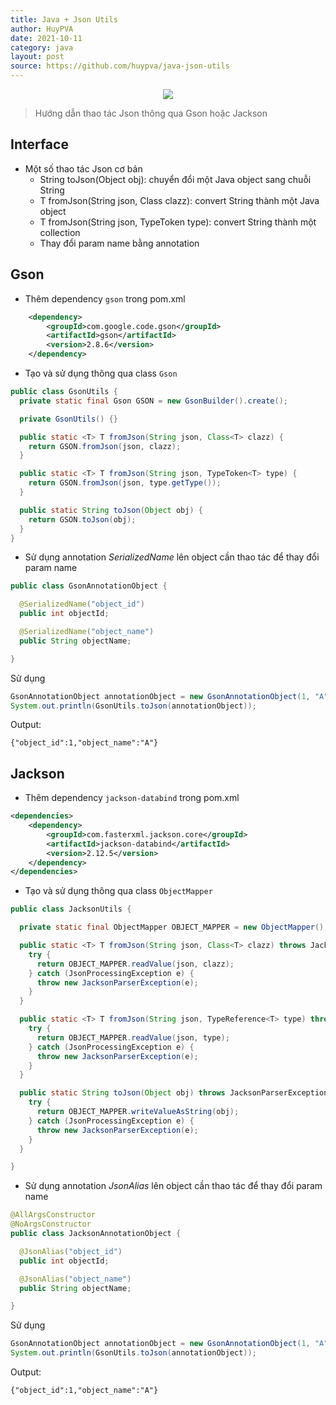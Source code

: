 ```yaml
---
title: Java + Json Utils
author: HuyPVA
date: 2021-10-11
category: java
layout: post
source: https://github.com/huypva/java-json-utils
---
```


<div align="center">
    <img src="../assets/images/java/json_utils.png"/>
</div>

> Hướng dẫn thao tác Json thông qua Gson hoặc Jackson 

## Interface

- Một số thao tác Json cơ bản
    - String toJson(Object obj): chuyển đổi một Java object sang chuỗi String
    - T fromJson(String json, Class<T> clazz): convert String thành một Java object
    - T fromJson(String json, TypeToken<T> type): convert String thành một collection
    - Thay đổi param name bằng annotation
    
## Gson

- Thêm dependency `gson` trong pom.xml

```xml
    <dependency>
        <groupId>com.google.code.gson</groupId>
        <artifactId>gson</artifactId>
        <version>2.8.6</version>
    </dependency>
```

- Tạo và sử dụng thông qua class `Gson`

```java
public class GsonUtils {
  private static final Gson GSON = new GsonBuilder().create();

  private GsonUtils() {}

  public static <T> T fromJson(String json, Class<T> clazz) {
    return GSON.fromJson(json, clazz);
  }

  public static <T> T fromJson(String json, TypeToken<T> type) {
    return GSON.fromJson(json, type.getType());
  }

  public static String toJson(Object obj) {
    return GSON.toJson(obj);
  }
}
```

- Sử dụng annotation *SerializedName* lên object cần thao tác để thay đổi param name

```java
public class GsonAnnotationObject {

  @SerializedName("object_id")
  public int objectId;

  @SerializedName("object_name")
  public String objectName;

}
```

Sử dụng 

```java
GsonAnnotationObject annotationObject = new GsonAnnotationObject(1, "A");
System.out.println(GsonUtils.toJson(annotationObject));
```

Output:

```text
{"object_id":1,"object_name":"A"}
```

## Jackson

- Thêm dependency `jackson-databind` trong pom.xml

```xml
<dependencies>
    <dependency>
        <groupId>com.fasterxml.jackson.core</groupId>
        <artifactId>jackson-databind</artifactId>
        <version>2.12.5</version>
    </dependency>
</dependencies>
```

- Tạo và sử dụng thông qua class `ObjectMapper`

```java
public class JacksonUtils {

  private static final ObjectMapper OBJECT_MAPPER = new ObjectMapper();

  public static <T> T fromJson(String json, Class<T> clazz) throws JacksonParserException {
    try {
      return OBJECT_MAPPER.readValue(json, clazz);
    } catch (JsonProcessingException e) {
      throw new JacksonParserException(e);
    }
  }

  public static <T> T fromJson(String json, TypeReference<T> type) throws JacksonParserException {
    try {
      return OBJECT_MAPPER.readValue(json, type);
    } catch (JsonProcessingException e) {
      throw new JacksonParserException(e);
    }
  }

  public static String toJson(Object obj) throws JacksonParserException {
    try {
      return OBJECT_MAPPER.writeValueAsString(obj);
    } catch (JsonProcessingException e) {
      throw new JacksonParserException(e);
    }
  }

}
```

- Sử dụng annotation *JsonAlias* lên object cần thao tác để thay đổi param name

```java
@AllArgsConstructor
@NoArgsConstructor
public class JacksonAnnotationObject {

  @JsonAlias("object_id")
  public int objectId;

  @JsonAlias("object_name")
  public String objectName;

}
```

Sử dụng 

```java
GsonAnnotationObject annotationObject = new GsonAnnotationObject(1, "A");
System.out.println(GsonUtils.toJson(annotationObject));
```

Output:

```text
{"object_id":1,"object_name":"A"}
```